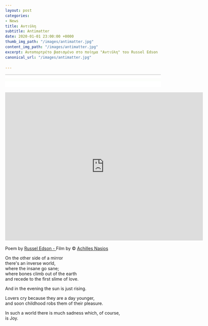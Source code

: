 ```yaml
---
layout: post
categories:
- News
title: Αντιύλη
subtitle: Antimatter
date: 2020-01-01 23:00:00 +0000
thumb_img_path: "/images/antimatter.jpg"
content_img_path: "/images/antimatter.jpg"
excerpt: Αυτοπορτρέτο βασισμένο στο ποίημα "Αντιύλη" του Russel Edson
canonical_url: "/images/antimatter.jpg"

---
```

![](/images/bwok-2.jpg)

<iframe src="https://player.vimeo.com/video/2337249" width="640" height="480" frameborder="0" allow="autoplay; fullscreen" allowfullscreen></iframe>

Poem by <a href="https://en.wikipedia.org/wiki/Russell_Edson" target="blank">Russel Edson - </a> Film by © <a href="https://anikon.org/ " target="blank">Achilles Nasios</a>

On the other side of a mirror   
there's an inverse world,  
where the insane go sane;   
where bones climb out of the earth   
and recede to the first slime of love.

And in the evening the sun is just rising.

Lovers cry because they are a day younger,  
and soon childhood robs them of their pleasure.

In such a world there is much sadness which, of course,  
is Joy.